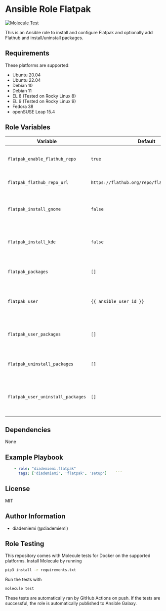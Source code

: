 Ansible Role Flatpak
=========

[![Molecule Test](https://github.com/diademiemi/ansible_role_flatpak/actions/workflows/molecule.yml/badge.svg)](https://github.com/diademiemi/ansible_role_flatpak/actions/workflows/molecule.yml)

This is an Ansible role to install and configure Flatpak and optionally add Flathub and install/uninstall packages.

Requirements
------------
These platforms are supported:
- Ubuntu 20.04
- Ubuntu 22.04
- Debian 10
- Debian 11
- EL 8 (Tested on Rocky Linux 8)
- EL 9 (Tested on Rocky Linux 9)
- Fedora 38
- openSUSE Leap 15.4

<!--
- List hardware requirements here  
-->

Role Variables
--------------

Variable | Default | Description
--- | --- | ---
`flatpak_enable_flathub_repo` | `true` | Whether to add the Flathub repository
`flatpak_flathub_repo_url` | `https://flathub.org/repo/flathub.flatpakrepo` | The URL of the Flathub repository
`flatpak_install_gnome` | `false` | Whether to install the GNOME Software plugin
`flatpak_install_kde` | `false` | Whether to install the KDE Discover plugin
`flatpak_packages` | `[]` | List of flatpak packages to install
`flatpak_user` | `{{ ansible_user_id }}` | The user to install flatpak packages for
`flatpak_user_packages` | `[]` | List of flatpak packages to install for the the user
`flatpak_uninstall_packages` | `[]` | List of flatpak packages to uninstall
`flatpak_user_uninstall_packages` | `[]` | List of flatpak packages to uninstall for the the user
<!--
`variable` | `default` | Variable example
`long_variable` | See [defaults/main.yml](./defaults/main.yml) | Variable referring to defaults
`distro_specific_variable` | See [vars/debian.yml](./vars/debian.yml) | Variable referring to distro-specific variables
-->

Dependencies
------------
<!-- List dependencies on other roles or criteria -->
None

Example Playbook
----------------

```yaml
    - role: "diademiemi.flatpak"
      tags: ['diademiemi', 'flatpak', 'setup']    ```

```

License
-------

MIT

Author Information
------------------

- diademiemi (@diademiemi)

Role Testing
------------

This repository comes with Molecule tests for Docker on the supported platforms.
Install Molecule by running

```bash
pip3 install -r requirements.txt
```

Run the tests with

```bash
molecule test
```

These tests are automatically ran by GitHub Actions on push. If the tests are successful, the role is automatically published to Ansible Galaxy.
